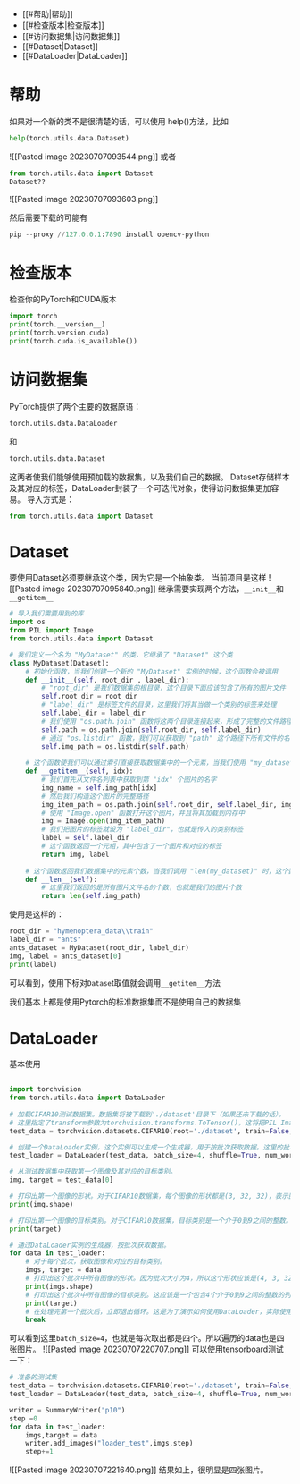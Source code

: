 - [[#帮助|帮助]]
- [[#检查版本|检查版本]]
- [[#访问数据集|访问数据集]]
- [[#Dataset|Dataset]]
- [[#DataLoader|DataLoader]]


# 帮助
如果对一个新的类不是很清楚的话，可以使用 help()方法，比如

```python
help(torch.utils.data.Dataset)
```
![[Pasted image 20230707093544.png]]
或者

```python
from torch.utils.data import Dataset
Dataset??
```
![[Pasted image 20230707093603.png]]


然后需要下载的可能有

```python
pip --proxy //127.0.0.1:7890 install opencv-python
```


# 检查版本

检查你的PyTorch和CUDA版本

```python
import torch
print(torch.__version__)
print(torch.version.cuda)
print(torch.cuda.is_available())
```


# 访问数据集
PyTorch提供了两个主要的数据原语：
```python
torch.utils.data.DataLoader
```
和
```python
torch.utils.data.Dataset
```
这两者使我们能够使用预加载的数据集，以及我们自己的数据。
Dataset存储样本及其对应的标签，DataLoader封装了一个可迭代对象，使得访问数据集更加容易。
导入方式是：

```python
from torch.utils.data import Dataset
```


# Dataset

要使用Dataset必须要继承这个类，因为它是一个抽象类。
当前项目是这样
![[Pasted image 20230707095840.png]]
继承需要实现两个方法，`__init__`和 `__getitem__`

```python
# 导入我们需要用到的库
import os
from PIL import Image
from torch.utils.data import Dataset

# 我们定义一个名为 "MyDataset" 的类，它继承了 "Dataset" 这个类
class MyDataset(Dataset):  
    # 初始化函数，当我们创建一个新的 "MyDataset" 实例的时候，这个函数会被调用
    def __init__(self, root_dir , label_dir):  
        # "root_dir" 是我们数据集的根目录，这个目录下面应该包含了所有的图片文件
        self.root_dir = root_dir  
        # "label_dir" 是标签文件的目录，这里我们将其当做一个类别的标签来处理
        self.label_dir = label_dir  
        # 我们使用 "os.path.join" 函数将这两个目录连接起来，形成了完整的文件路径
        self.path = os.path.join(self.root_dir, self.label_dir)  
        # 通过 "os.listdir" 函数，我们可以获取到 "path" 这个路径下所有文件的名字
        self.img_path = os.listdir(self.path)  
  
    # 这个函数使我们可以通过索引直接获取数据集中的一个元素，当我们使用 "my_dataset[i]" 时，这个函数就会被调用
    def __getitem__(self, idx):  
        # 我们首先从文件名列表中获取到第 "idx" 个图片的名字
        img_name = self.img_path[idx]  
        # 然后我们构造这个图片的完整路径
        img_item_path = os.path.join(self.root_dir, self.label_dir, img_name)  
        # 使用 "Image.open" 函数打开这个图片，并且将其加载到内存中
        img = Image.open(img_item_path)  
        # 我们把图片的标签就设为 "label_dir"，也就是传入的类别标签
        label = self.label_dir  
        # 这个函数返回一个元组，其中包含了一个图片和对应的标签
        return img, label  
    
    # 这个函数返回我们数据集中的元素个数，当我们调用 "len(my_dataset)" 时，这个函数就会被调用
    def __len__(self):  
        # 这里我们返回的是所有图片文件名的个数，也就是我们的图片个数
        return len(self.img_path)

```

使用是这样的：

```python
root_dir = "hymenoptera_data\\train"  
label_dir = "ants"  
ants_dataset = MyDataset(root_dir, label_dir)  
img, label = ants_dataset[0]  
print(label)
```
可以看到，使用下标对`Datase`t取值就会调用`__getitem__`方法

我们基本上都是使用Pytorch的标准数据集而不是使用自己的数据集

# DataLoader
基本使用

```python
  
import torchvision  
from torch.utils.data import DataLoader  
  
# 加载CIFAR10测试数据集。数据集将被下载到'./dataset'目录下（如果还未下载的话）。
# 这里指定了transform参数为torchvision.transforms.ToTensor()，这将把PIL Image或者numpy.ndarray数据类型转换为torch.FloatTensor，并且归一化图像的像素强度值到[0., 1.]。
test_data = torchvision.datasets.CIFAR10(root='./dataset', train=False, transform=torchvision.transforms.ToTensor())

# 创建一个DataLoader实例，这个实例可以生成一个生成器，用于按批次获取数据。这里的批次大小为4，数据在每个epoch开始时会被打乱，不使用额外的进程来加速数据的加载，最后一个不完整的批次将被保留。
test_loader = DataLoader(test_data, batch_size=4, shuffle=True, num_workers=0, drop_last=False)

# 从测试数据集中获取第一个图像及其对应的目标类别。
img, target = test_data[0]

# 打印出第一个图像的形状。对于CIFAR10数据集，每个图像的形状都是(3, 32, 32)，表示图像有3个颜色通道（红、绿、蓝），每个通道的大小为32x32像素。
print(img.shape)

# 打印出第一个图像的目标类别。对于CIFAR10数据集，目标类别是一个介于0到9之间的整数。
print(target)

# 通过DataLoader实例的生成器，按批次获取数据。
for data in test_loader:
    # 对于每个批次，获取图像和对应的目标类别。
    imgs, target = data
    # 打印出这个批次中所有图像的形状。因为批次大小为4，所以这个形状应该是(4, 3, 32, 32)。
    print(imgs.shape)
    # 打印出这个批次中所有图像的目标类别。这应该是一个包含4个介于0到9之间的整数的列表。
    print(target)
    # 在处理完第一个批次后，立即退出循环。这是为了演示如何使用DataLoader，实际使用时应该处理所有的批次。
    break

```
可以看到这里`batch_size=4`，也就是每次取出都是四个。所以遍历的data也是四张图片。
![[Pasted image 20230707220707.png]]
可以使用tensorboard测试一下：

```python
# 准备的测试集  
test_data = torchvision.datasets.CIFAR10(root='./dataset', train=False,transform=torchvision.transforms.ToTensor())  
test_loader = DataLoader(test_data, batch_size=4, shuffle=True, num_workers=0,drop_last=False)  

writer = SummaryWriter("p10")  
step =0  
for data in test_loader:  
	imgs,target = data  
	writer.add_images("loader_test",imgs,step)  
	step+=1
```
![[Pasted image 20230707221640.png]]
结果如上，很明显是四张图片。














